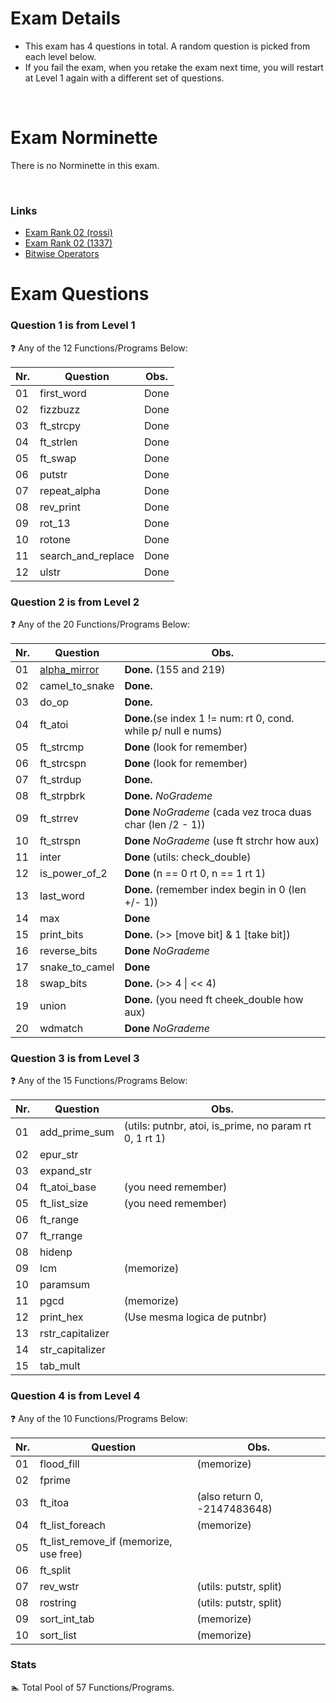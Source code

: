 # Exam Details

- This exam has 4 questions in total. A random question is picked from each level below.
- If you fail the exam, when you retake the exam next time, you will restart at Level 1 again with a different set of questions.

<br>

# Exam Norminette

There is no Norminette in this exam.

<br>

### Links
- [Exam Rank 02 (rossi)](https://github.com/pasqualerossi/42-School-Exam-Rank-02)
- [Exam Rank 02 (1337)](https://github.com/48d31kh413k/1337-exam_rank_02-42)
- [Bitwise Operators](https://www.programiz.com/c-programming/bitwise-operators)

# Exam Questions

### Question 1 is from Level 1
:question: Any of the 12 Functions/Programs Below:

Nr. |Question | Obs.
----|---------|:-----:
01  |first_word| Done
02  |fizzbuzz | Done
03  |ft_strcpy | Done
04  |ft_strlen | Done
05  |ft_swap | Done
06  |putstr | Done
07  |repeat_alpha | Done
08  |rev_print | Done
09  |rot_13 | Done
10  |rotone | Done
11  |search_and_replace | Done
12  |ulstr | Done

### Question 2 is from Level 2
:question: Any of the 20 Functions/Programs Below:

Nr. |Question | Obs.
----|---------|-----
01  |[alpha_mirror](https://github.com/faleite/42exams/blob/main/2_rank/2_level/alpha_mirror.c)   | **Done.** (155 and 219)
02  |camel_to_snake | **Done.**
03  |do_op          | **Done.**
04  |ft_atoi        | **Done.**(se index 1 != num: rt 0, cond. while p/ null e nums)
05  |ft_strcmp      | **Done** (look for remember)
06  |ft_strcspn     | **Done** (look for remember)
07  |ft_strdup      | **Done.**
08  |ft_strpbrk     | **Done.** *NoGrademe*
09  |ft_strrev      | **Done** *NoGrademe* (cada vez troca duas char (len /2 - 1))
10  |ft_strspn      | **Done** *NoGrademe* (use ft strchr how aux)
11  |inter          | **Done** (utils: check_double)
12  |is_power_of_2  | **Done** (n == 0 rt 0, n == 1 rt 1)
13  |last_word      | **Done.** (remember index begin in 0 (len +/- 1))
14  |max            | **Done**
15  |print_bits     | **Done.** (\>> [move bit] & 1 [take bit])
16  |reverse_bits   | **Done** *NoGrademe*
17  |snake_to_camel | **Done**
18  |swap_bits      | **Done.** (\>> 4 \| \<< 4)
19  |union          | **Done.** (you need ft cheek_double how aux)
20  |wdmatch        | **Done** *NoGrademe*

### Question 3 is from Level 3
:question: Any of the 15 Functions/Programs Below:

Nr. |Question | Obs.
----|---------|-----
01  |add_prime_sum| (utils: putnbr, atoi, is_prime, no param rt 0, 1 rt 1)
02  |epur_str     |
03  |expand_str   |
04  |ft_atoi_base | (you need remember)
05  |ft_list_size | (you need remember)
06  |ft_range     |
07  |ft_rrange    |
08  |hidenp       |
09  |lcm          | (memorize)
10  |paramsum     |
11  |pgcd         | (memorize)
12  |print_hex    | (Use mesma logica de putnbr)
13  |rstr_capitalizer |
14  |str_capitalizer |
15  |tab_mult     |

### Question 4 is from Level 4
:question: Any of the 10 Functions/Programs Below:

Nr. |Question | Obs.
----|---------|-----
01  |flood_fill | (memorize)
02  |fprime |
03  |ft_itoa | (also return 0, -2147483648)
04  |ft_list_foreach | (memorize)
05  |ft_list_remove_if  (memorize, use free)
06  |ft_split |
07  |rev_wstr | (utils: putstr, split)
08  |rostring | (utils: putstr, split)
09  |sort_int_tab | (memorize)
10  |sort_list | (memorize)

### Stats
:swimmer: Total Pool of 57 Functions/Programs.
